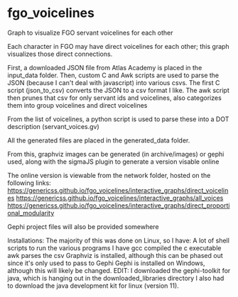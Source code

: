 # fgo_voicelines
Graph to visualize FGO servant voicelines for each other

Each character in FGO may have direct voicelines for each other; this graph visualizes those direct connections. 

First, a downloaded JSON file from Atlas Academy is placed in the input_data folder.
Then, custom C and Awk scripts are used to parse the JSON (because I can't deal with javascript) into various csvs. 
The first C script (json_to_csv) converts the JSON to a csv format I like.
The awk script then prunes that csv for only servant ids and voicelines, also categorizes them into group voicelines and direct voicelines

From the list of voicelines, a python script is used to parse these into a DOT description (servant_voices.gv)

All the generated files are placed in the generated_data folder. 

From this, graphviz images can be generated (in archive/images) or gephi used, along with the sigmaJS plugin to generate a version visable online

The online version is viewable from the network folder, hosted on the following links:
	https://genericss.github.io/fgo_voicelines/interactive_graphs/direct_voicelines
	https://genericss.github.io/fgo_voicelines/interactive_graphs/all_voices
	https://genericss.github.io/fgo_voicelines/interactive_graphs/direct_proportional_modularity

Gephi project files will also be provided somewhere



Installations:
	The majority of this was done on Linux, so I have:
		A lot of shell scripts to run the various programs I have
		gcc compiled the c executable
		awk parses the csv
		Graphviz is installed, although this can be phased out since it's only used to pass to Gephi
		Gephi is installed on Windows, although this will likely be changed.
		EDIT: 
			I downloaded the gephi-toolkit for java, which is hanging out in the downloaded_libraries directory
			I also had to download the java development kit for linux (version 11). 

